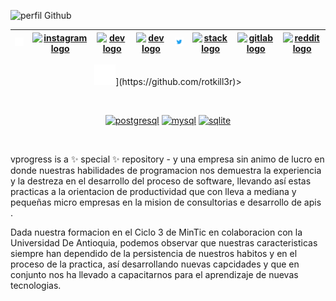 ![perfil Github](https://user-images.githubusercontent.com/111246956/184704637-15d5b6b9-c64c-4aca-9572-ae5108f1ee20.jpg)

| [<img src="https://raw.githubusercontent.com/Delta456/Delta456/master/img/github.png" alt="github logo" width="34">](https://github.com/Delta456) | [<img src="https://raw.githubusercontent.com/Delta456/Delta456/master/img/instagram.jpg" alt="instagram logo" width="24">](https://www.instagram.com/delta231_/) | [<img src="https://raw.githubusercontent.com/Delta456/Delta456/master/img/dev.png" alt="dev logo" width="24">](https://dev.to/delta456)| [<img src="https://raw.githubusercontent.com/Delta456/Delta456/master/img/deviant_art.jpg" alt="dev logo" width="24">](https://www.deviantart.com/delta2318) | [<img src="https://raw.githubusercontent.com/Delta456/Delta456/master/img/twitter.png" alt="twitter logo" width="34">](https://twitter.com/Delta2315) | [<img src="https://raw.githubusercontent.com/Delta456/Delta456/master/img/stack.svg" alt="stack logo" width="24">](https://stackoverflow.com/users/10053063/delta231) | [<img src="https://raw.githubusercontent.com/Delta456/Delta456/master/img/gitlab.png" alt="gitlab logo" width="24">](https://gitlab.com/Delta456) | [<img src="https://raw.githubusercontent.com/Delta456/Delta456/master/img/reddit.jpg" alt="reddit logo" width="24">](https://www.reddit.com/user/Delta231)
|---|---|---|---|---|---|---|---|

<p align="center">
<a> <img src="https://raw.githubusercontent.com/Delta456/Delta456/master/img/github.png" alt="github logo" width="34">](https://github.com/rotkill3r)> </a> 
</p><br>
<p align="center">
<a href="https://github.com/vprogress/VProgreSS"><img src="https://img.shields.io/badge/postgresql-6566ba.svg?style=for-the-badge&logo=postgresql&logoColor=6566ba&labelColor=ffffff" alt="postgresql"></a>
<a href="https://github.com/vprogress/VProgreSS"><img src="https://img.shields.io/badge/mysql-3aabe8.svg?style=for-the-badge&logo=mysql&logoColor=3aabe8&labelColor=ffffff" alt="mysql"></a>
<a href="https://github.com/vprogress/VProgreSS"><img src="https://img.shields.io/badge/sqlite-1daede.svg?style=for-the-badge&logo=sqlite&logoColor=1daede&labelColor=ffffff" alt="sqlite"></a>
</p><br>

vprogress is a ✨ special ✨ repository - y una empresa sin animo de lucro en donde nuestras habilidades de programacion nos demuestra la experiencia y la destreza en el desarrollo del proceso de software, llevando así estas practicas a la orientacion de productividad que con lleva a mediana y pequeñas micro empresas en la mision de consultorias e desarrollo de apis . 

Dada nuestra formacion en el Ciclo 3 de MinTic en colaboracion con la Universidad De Antioquia, podemos observar que nuestras caracteristicas siempre han dependido de la persistencia de nuestros habitos y en el proceso de la practica, así desarrollando nuevas capcidades y que en conjunto nos ha llevado a capacitarnos para el aprendizaje de nuevas tecnologias.

